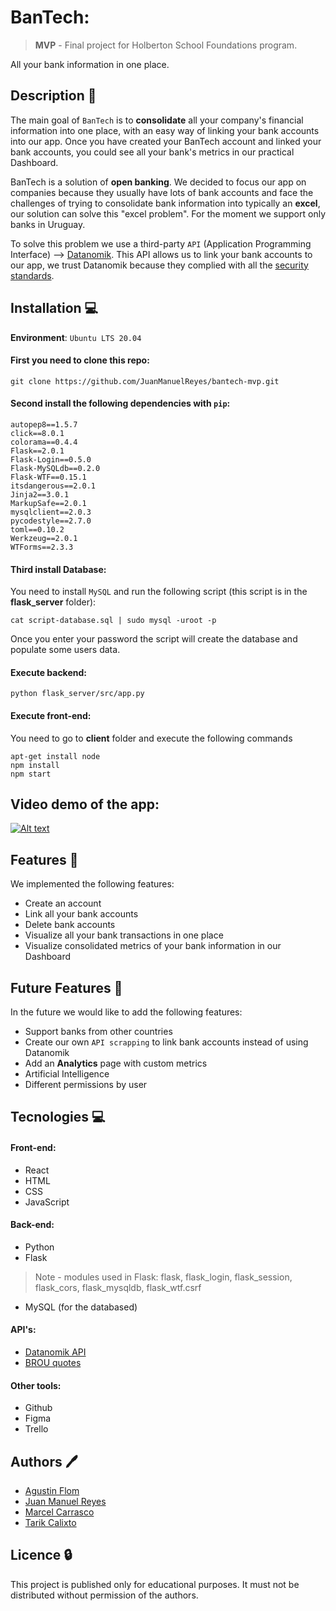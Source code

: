 # BanTech:

> **MVP** - Final project for Holberton School Foundations program.

All your bank information in one place.

## Description 📑

The main goal of ``BanTech`` is to **consolidate** all your company's financial information into one place, with an easy way of linking your bank accounts into our app.
Once you have created your BanTech account and linked your bank accounts, you could see all your bank's metrics in our practical Dashboard.

BanTech is a solution of **open banking**. We decided to focus our app on companies because they usually have lots of bank accounts and face the challenges of trying to
consolidate bank information into typically an **excel**, our solution can solve this "excel problem". For the moment we support only banks in Uruguay.

To solve this problem we use a third-party ``API`` (Application Programming Interface) --> [Datanomik](https://www.datanomik.com/en/).
This API allows us to link your bank accounts to our app, we trust Datanomik because they complied with all the [security standards](https://docs.datanomik.com/docs/about-security).

## Installation 💻

**Environment**: ``Ubuntu LTS 20.04``

#### First you need to clone this repo:

```
git clone https://github.com/JuanManuelReyes/bantech-mvp.git
```

#### Second install the following dependencies with ``pip``:

```
autopep8==1.5.7
click==8.0.1
colorama==0.4.4
Flask==2.0.1
Flask-Login==0.5.0
Flask-MySQLdb==0.2.0
Flask-WTF==0.15.1
itsdangerous==2.0.1
Jinja2==3.0.1
MarkupSafe==2.0.1
mysqlclient==2.0.3
pycodestyle==2.7.0
toml==0.10.2
Werkzeug==2.0.1
WTForms==2.3.3
```

#### Third install Database:

You need to install ``MySQL`` and run the following script (this script is in the **flask_server** folder):

```
cat script-database.sql | sudo mysql -uroot -p
```
Once you enter your password the script will create the database and populate some users data.

#### Execute **backend**:

```
python flask_server/src/app.py
```

#### Execute **front-end**:

You need to go to **client** folder and execute the following commands

```
apt-get install node
npm install
npm start
```

## Video demo of the app:

[![Alt text](https://img.youtube.com/vi/OKHy-u2kb8M/0.jpg)](https://www.youtube.com/watch?v=OKHy-u2kb8M)

## Features 🥇

We implemented the following features:

* Create an account
* Link all your bank accounts
* Delete bank accounts
* Visualize all your bank transactions in one place
* Visualize consolidated metrics of your bank information in our Dashboard

## Future Features 🚀

In the future we would like to add the following features:

* Support banks from other countries
* Create our own ``API scrapping`` to link bank accounts instead of using Datanomik
* Add an **Analytics** page with custom metrics
* Artificial Intelligence
* Different permissions by user

## Tecnologies :computer:

#### Front-end:

* React
* HTML
* CSS
* JavaScript

#### Back-end:

* Python
* Flask
> Note - modules used in Flask: flask, flask_login, flask_session, flask_cors, flask_mysqldb, flask_wtf.csrf
* MySQL (for the databased)

#### API's:
* [Datanomik API](https://docs.datanomik.com/docs/overview-1)
* [BROU quotes](https://github.com/gmanriqueUy/cotizaciones-brou)

#### Other tools:

* Github
* Figma
* Trello

## Authors :pen:

* [Agustin Flom](https://www.linkedin.com/in/agustin-f/)
* [Juan Manuel Reyes](https://www.linkedin.com/in/juanma-reyess/)
* [Marcel Carrasco](https://www.linkedin.com/in/marcela-carrasco-piaggio-0796b333/)
* [Tarik Calixto](https://www.linkedin.com/in/tarik-calixto-964b52b5/)

## Licence :lock:

This project is published only for educational purposes. It must not be distributed without permission of the authors.
